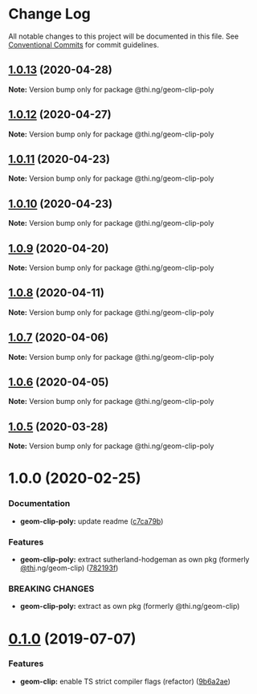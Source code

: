 # Change Log

All notable changes to this project will be documented in this file.
See [Conventional Commits](https://conventionalcommits.org) for commit guidelines.

## [1.0.13](https://github.com/thi-ng/umbrella/compare/@thi.ng/geom-clip-poly@1.0.12...@thi.ng/geom-clip-poly@1.0.13) (2020-04-28)

**Note:** Version bump only for package @thi.ng/geom-clip-poly





## [1.0.12](https://github.com/thi-ng/umbrella/compare/@thi.ng/geom-clip-poly@1.0.11...@thi.ng/geom-clip-poly@1.0.12) (2020-04-27)

**Note:** Version bump only for package @thi.ng/geom-clip-poly





## [1.0.11](https://github.com/thi-ng/umbrella/compare/@thi.ng/geom-clip-poly@1.0.10...@thi.ng/geom-clip-poly@1.0.11) (2020-04-23)

**Note:** Version bump only for package @thi.ng/geom-clip-poly





## [1.0.10](https://github.com/thi-ng/umbrella/compare/@thi.ng/geom-clip-poly@1.0.9...@thi.ng/geom-clip-poly@1.0.10) (2020-04-23)

**Note:** Version bump only for package @thi.ng/geom-clip-poly





## [1.0.9](https://github.com/thi-ng/umbrella/compare/@thi.ng/geom-clip-poly@1.0.8...@thi.ng/geom-clip-poly@1.0.9) (2020-04-20)

**Note:** Version bump only for package @thi.ng/geom-clip-poly





## [1.0.8](https://github.com/thi-ng/umbrella/compare/@thi.ng/geom-clip-poly@1.0.7...@thi.ng/geom-clip-poly@1.0.8) (2020-04-11)

**Note:** Version bump only for package @thi.ng/geom-clip-poly





## [1.0.7](https://github.com/thi-ng/umbrella/compare/@thi.ng/geom-clip-poly@1.0.6...@thi.ng/geom-clip-poly@1.0.7) (2020-04-06)

**Note:** Version bump only for package @thi.ng/geom-clip-poly





## [1.0.6](https://github.com/thi-ng/umbrella/compare/@thi.ng/geom-clip-poly@1.0.5...@thi.ng/geom-clip-poly@1.0.6) (2020-04-05)

**Note:** Version bump only for package @thi.ng/geom-clip-poly





## [1.0.5](https://github.com/thi-ng/umbrella/compare/@thi.ng/geom-clip-poly@1.0.4...@thi.ng/geom-clip-poly@1.0.5) (2020-03-28)

**Note:** Version bump only for package @thi.ng/geom-clip-poly





# 1.0.0 (2020-02-25)


### Documentation

* **geom-clip-poly:** update readme ([c7ca79b](https://github.com/thi-ng/umbrella/commit/c7ca79b7e5e3d6badca2baa79fef8870ad9f9309))


### Features

* **geom-clip-poly:** extract sutherland-hodgeman as own pkg (formerly [@thi](https://github.com/thi).ng/geom-clip) ([782193f](https://github.com/thi-ng/umbrella/commit/782193f2fc06c18a564d5b983839f55b9143b4f7))


### BREAKING CHANGES

* **geom-clip-poly:** extract as own pkg (formerly @thi.ng/geom-clip)





# [0.1.0](https://github.com/thi-ng/umbrella/compare/@thi.ng/geom-clip@0.0.19...@thi.ng/geom-clip@0.1.0) (2019-07-07)

### Features

* **geom-clip:** enable TS strict compiler flags (refactor) ([9b6a2ae](https://github.com/thi-ng/umbrella/commit/9b6a2ae))
